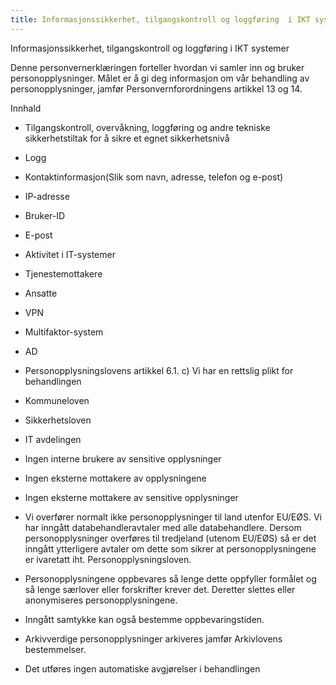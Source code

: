 ```yaml
---
title: Informasjonssikkerhet, tilgangskontroll og loggføring  i IKT systemer
---
```


Informasjonssikkerhet, tilgangskontroll og loggføring i IKT systemer

  

Denne personvernerklæringen forteller hvordan vi samler inn og bruker personopplysninger. Målet er å gi deg informasjon om vår behandling av personopplysninger, jamfør Personvernforordningens artikkel 13 og 14.

  

Innhald

*   Tilgangskontroll, overvåkning, loggføring og andre tekniske sikkerhetstiltak for å sikre et egnet sikkerhetsnivå  
    
*   Logg  
    
*   Kontaktinformasjon(Slik som navn, adresse, telefon og e-post)  
    
*   IP-adresse  
    
*   Bruker-ID  
    
*   E-post  
    
*   Aktivitet i IT-systemer  
    
*   Tjenestemottakere  
    
*   Ansatte  
    
*   VPN  
    
*   Multifaktor-system  
    
*   AD  
    
*   Personopplysningslovens artikkel 6.1. c) Vi har en rettslig plikt for behandlingen  
    
*   Kommuneloven  
    
*   Sikkerhetsloven  
    
*   IT avdelingen  
    
*   Ingen interne brukere av sensitive opplysninger  
    
*   Ingen eksterne mottakere av opplysningene  
    
*   Ingen eksterne mottakere av sensitive opplysninger  
    
*   Vi overfører normalt ikke personopplysninger til land utenfor EU/EØS. Vi har inngått databehandleravtaler med alle databehandlere. Dersom personopplysninger overføres til tredjeland (utenom EU/EØS) så er det inngått ytterligere avtaler om dette som sikrer at personopplysningene er ivaretatt iht. Personopplysningsloven.  
    
*   Personopplysningene oppbevares så lenge dette oppfyller formålet og så lenge særlover eller forskrifter krever det. Deretter slettes eller anonymiseres personopplysningene.  
    
*   Inngått samtykke kan også bestemme oppbevaringstiden.  
    
*   Arkivverdige personopplysninger arkiveres jamfør Arkivlovens bestemmelser.  
    
*   Det utføres ingen automatiske avgjørelser i behandlingen